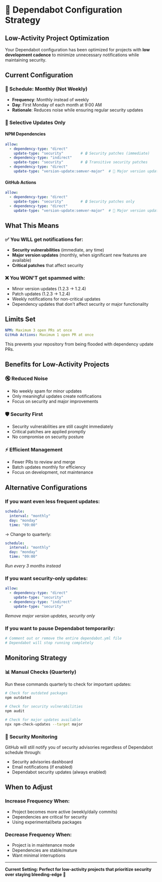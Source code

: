 # 🤖 Dependabot Configuration Strategy

## Low-Activity Project Optimization

Your Dependabot configuration has been optimized for projects with **low development cadence** to minimize unnecessary notifications while maintaining security.

## Current Configuration

### 📅 Schedule: Monthly (Not Weekly)
- **Frequency**: Monthly instead of weekly
- **Day**: First Monday of each month at 9:00 AM
- **Rationale**: Reduces noise while ensuring regular security updates

### 🎯 Selective Updates Only

#### NPM Dependencies
```yaml
allow:
  - dependency-type: "direct" 
    update-type: "security"        # 🔒 Security patches (immediate)
  - dependency-type: "indirect"
    update-type: "security"        # 🔒 Transitive security patches  
  - dependency-type: "direct"
    update-type: "version-update:semver-major"  # 🚀 Major version updates
```

#### GitHub Actions
```yaml
allow:
  - dependency-type: "direct"
    update-type: "security"        # 🔒 Security patches only
  - dependency-type: "direct" 
    update-type: "version-update:semver-major"  # 🚀 Major version updates
```

## What This Means

### ✅ **You WILL get notifications for:**
- **Security vulnerabilities** (immediate, any time)
- **Major version updates** (monthly, when significant new features are available)
- **Critical patches** that affect security

### ❌ **You WON'T get spammed with:**
- Minor version updates (1.2.3 → 1.2.4)
- Patch updates (1.2.3 → 1.2.4) 
- Weekly notifications for non-critical updates
- Dependency updates that don't affect security or major functionality

## Limits Set

```yaml
NPM: Maximum 3 open PRs at once
GitHub Actions: Maximum 1 open PR at once
```

This prevents your repository from being flooded with dependency update PRs.

## Benefits for Low-Activity Projects

### 🔇 **Reduced Noise**
- No weekly spam for minor updates
- Only meaningful updates create notifications
- Focus on security and major improvements

### 🛡️ **Security First**
- Security vulnerabilities are still caught immediately
- Critical patches are applied promptly
- No compromise on security posture

### ⚡ **Efficient Management**
- Fewer PRs to review and merge
- Batch updates monthly for efficiency
- Focus on development, not maintenance

## Alternative Configurations

### If you want even less frequent updates:
```yaml
schedule:
  interval: "monthly"
  day: "monday"
  time: "09:00"
```
→ Change to quarterly:
```yaml
schedule:
  interval: "monthly"
  day: "monday"
  time: "09:00"
```
*Run every 3 months instead*

### If you want security-only updates:
```yaml
allow:
  - dependency-type: "direct"
    update-type: "security"
  - dependency-type: "indirect" 
    update-type: "security"
```
*Remove major version updates, security only*

### If you want to pause Dependabot temporarily:
```yaml
# Comment out or remove the entire dependabot.yml file
# Dependabot will stop running completely
```

## Monitoring Strategy

### 📊 **Manual Checks** (Quarterly)
Run these commands quarterly to check for important updates:

```bash
# Check for outdated packages
npm outdated

# Check for security vulnerabilities  
npm audit

# Check for major updates available
npx npm-check-updates --target major
```

### 🔔 **Security Monitoring**
GitHub will still notify you of security advisories regardless of Dependabot schedule through:
- Security advisories dashboard
- Email notifications (if enabled)
- Dependabot security updates (always enabled)

## When to Adjust

### Increase Frequency When:
- Project becomes more active (weekly/daily commits)
- Dependencies are critical for security
- Using experimental/beta packages

### Decrease Frequency When:
- Project is in maintenance mode
- Dependencies are stable/mature
- Want minimal interruptions

---

**Current Setting: Perfect for low-activity projects that prioritize security over staying bleeding-edge** 🎯

